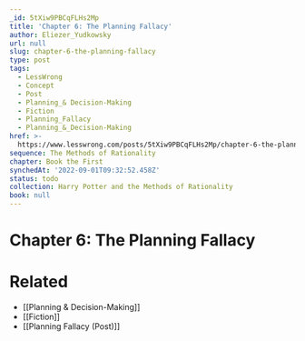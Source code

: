 ```yaml
---
_id: 5tXiw9PBCqFLHs2Mp
title: 'Chapter 6: The Planning Fallacy'
author: Eliezer_Yudkowsky
url: null
slug: chapter-6-the-planning-fallacy
type: post
tags:
  - LessWrong
  - Concept
  - Post
  - Planning_& Decision-Making
  - Fiction
  - Planning_Fallacy
  - Planning_&_Decision-Making
href: >-
  https://www.lesswrong.com/posts/5tXiw9PBCqFLHs2Mp/chapter-6-the-planning-fallacy
sequence: The Methods of Rationality
chapter: Book the First
synchedAt: '2022-09-01T09:32:52.458Z'
status: todo
collection: Harry Potter and the Methods of Rationality
book: null
---
```


# Chapter 6: The Planning Fallacy


# Related

- [[Planning & Decision-Making]]
- [[Fiction]]
- [[Planning Fallacy (Post)]]
